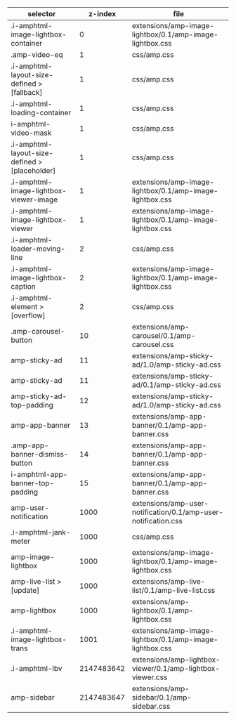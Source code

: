 selector                                         |   z-index      |   file
---                                              |   ---          |   ---
.i-amphtml-image-lightbox-container              |   0            |   extensions/amp-image-lightbox/0.1/amp-image-lightbox.css
.amp-video-eq                                    |   1            |   css/amp.css
.i-amphtml-layout-size-defined > [fallback]      |   1            |   css/amp.css
.i-amphtml-loading-container                     |   1            |   css/amp.css
i-amphtml-video-mask                             |   1            |   css/amp.css
.i-amphtml-layout-size-defined > [placeholder]   |   1            |   css/amp.css
.i-amphtml-image-lightbox-viewer-image           |   1            |   extensions/amp-image-lightbox/0.1/amp-image-lightbox.css
.i-amphtml-image-lightbox-viewer                 |   1            |   extensions/amp-image-lightbox/0.1/amp-image-lightbox.css
.i-amphtml-loader-moving-line                    |   2            |   css/amp.css
.i-amphtml-image-lightbox-caption                |   2            |   extensions/amp-image-lightbox/0.1/amp-image-lightbox.css
.i-amphtml-element > [overflow]                  |   2            |   css/amp.css
.amp-carousel-button                             |   10           |   extensions/amp-carousel/0.1/amp-carousel.css
amp-sticky-ad                                    |   11           |   extensions/amp-sticky-ad/1.0/amp-sticky-ad.css
amp-sticky-ad                                    |   11           |   extensions/amp-sticky-ad/0.1/amp-sticky-ad.css
amp-sticky-ad-top-padding                        |   12           |   extensions/amp-sticky-ad/1.0/amp-sticky-ad.css
amp-app-banner                                   |   13           |   extensions/amp-app-banner/0.1/amp-app-banner.css
.amp-app-banner-dismiss-button                   |   14           |   extensions/amp-app-banner/0.1/amp-app-banner.css
i-amphtml-app-banner-top-padding                 |   15           |   extensions/amp-app-banner/0.1/amp-app-banner.css
amp-user-notification                            |   1000         |   extensions/amp-user-notification/0.1/amp-user-notification.css
.i-amphtml-jank-meter                            |   1000         |   css/amp.css
amp-image-lightbox                               |   1000         |   extensions/amp-image-lightbox/0.1/amp-image-lightbox.css
amp-live-list > [update]                         |   1000         |   extensions/amp-live-list/0.1/amp-live-list.css
amp-lightbox                                     |   1000         |   extensions/amp-lightbox/0.1/amp-lightbox.css
.i-amphtml-image-lightbox-trans                  |   1001         |   extensions/amp-image-lightbox/0.1/amp-image-lightbox.css
.i-amphtml-lbv                                   |   2147483642   |   extensions/amp-lightbox-viewer/0.1/amp-lightbox-viewer.css
amp-sidebar                                      |   2147483647   |   extensions/amp-sidebar/0.1/amp-sidebar.css
